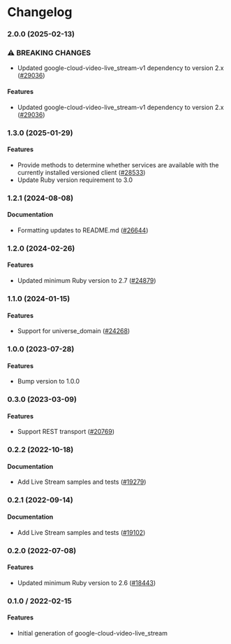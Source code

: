 # Changelog

### 2.0.0 (2025-02-13)

### ⚠ BREAKING CHANGES

* Updated google-cloud-video-live_stream-v1 dependency to version 2.x ([#29036](https://github.com/googleapis/google-cloud-ruby/issues/29036))

#### Features

* Updated google-cloud-video-live_stream-v1 dependency to version 2.x ([#29036](https://github.com/googleapis/google-cloud-ruby/issues/29036)) 

### 1.3.0 (2025-01-29)

#### Features

* Provide methods to determine whether services are available with the currently installed versioned client ([#28533](https://github.com/googleapis/google-cloud-ruby/issues/28533)) 
* Update Ruby version requirement to 3.0 

### 1.2.1 (2024-08-08)

#### Documentation

* Formatting updates to README.md ([#26644](https://github.com/googleapis/google-cloud-ruby/issues/26644)) 

### 1.2.0 (2024-02-26)

#### Features

* Updated minimum Ruby version to 2.7 ([#24879](https://github.com/googleapis/google-cloud-ruby/issues/24879)) 

### 1.1.0 (2024-01-15)

#### Features

* Support for universe_domain ([#24268](https://github.com/googleapis/google-cloud-ruby/issues/24268)) 

### 1.0.0 (2023-07-28)

#### Features

* Bump version to 1.0.0 

### 0.3.0 (2023-03-09)

#### Features

* Support REST transport ([#20769](https://github.com/googleapis/google-cloud-ruby/issues/20769)) 

### 0.2.2 (2022-10-18)

#### Documentation

* Add Live Stream samples and tests ([#19279](https://github.com/googleapis/google-cloud-ruby/issues/19279)) 

### 0.2.1 (2022-09-14)

#### Documentation

* Add Live Stream samples and tests ([#19102](https://github.com/googleapis/google-cloud-ruby/issues/19102)) 

### 0.2.0 (2022-07-08)

#### Features

* Updated minimum Ruby version to 2.6 ([#18443](https://github.com/googleapis/google-cloud-ruby/issues/18443)) 

### 0.1.0 / 2022-02-15

#### Features

* Initial generation of google-cloud-video-live_stream
